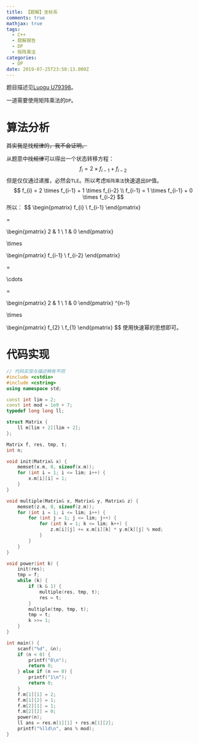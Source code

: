 ```yaml
---
title: 【题解】坐标系
comments: true
mathjax: true
tags:
  - C++
  - 题解报告
  - DP
  - 矩阵乘法
categories:
  - DP
date: 2019-07-25T23:58:13.000Z
---
```

题目描述见[Luogu U79398](https://www.luogu.org/problem/U79398)。
  
一道需要使用矩阵乘法的`DP`。
<!-- more -->
# 算法分析

~~其实我是找规律的，我不会证明。~~

从题意中~~找规律~~可以得出一个状态转移方程：
$$
f_{i} = 2 \times f_{i-1} + f_{i-2}
$$
但是仅仅通过递推，必然会`TLE`。所以考虑`矩阵乘法`快速退出`DP`值。
$$
f_{i} = 2 \times f_{i-1} + 1 \times f_{i-2} \\
f_{i-1} = 1 \times f_{i-1} + 0 \times f_{i-2}
$$
所以：
$$
\begin{pmatrix}
f_{i} \\ 
f_{i-1}
\end{pmatrix}

=

\begin{pmatrix}
2 & 1 \\ 
1 & 0
\end{pmatrix}

\times

\begin{pmatrix}
f_{i-1} \\ 
f_{i-2}
\end{pmatrix}

=

\cdots

=

\begin{pmatrix}
2 & 1 \\ 
1 & 0
\end{pmatrix}
^{n-1}

\times

\begin{pmatrix}
f_{2} \\ 
f_{1}
\end{pmatrix}
$$
使用快速幂的思想即可。

# 代码实现

```cpp
// 代码实现与描述稍有不同
#include <cstdio>
#include <cstring>
using namespace std;

const int lim = 2;
const int mod = 1e9 + 7;
typedef long long ll;

struct Matrix {
    ll m[lim + 2][lim + 2];
};

Matrix f, res, tmp, t;
int n;

void init(Matrix& x) {
    memset(x.m, 0, sizeof(x.m));
    for (int i = 1; i <= lim; i++) {
        x.m[i][i] = 1;
    }
}

void multiple(Matrix& x, Matrix& y, Matrix& z) {
    memset(z.m, 0, sizeof(z.m));
    for (int i = 1; i <= lim; i++) {
        for (int j = 1; j <= lim; j++) {
            for (int k = 1; k <= lim; k++) {
                z.m[i][j] += x.m[i][k] * y.m[k][j] % mod;
            }
        }
    }
}

void power(int k) {
    init(res);
    tmp = f;
    while (k) {
        if (k & 1) {
            multiple(res, tmp, t);
            res = t;
        }
        multiple(tmp, tmp, t);
        tmp = t;
        k >>= 1;
    }
}

int main() {
    scanf("%d", &n);
    if (n < 0) {
        printf("0\n");
        return 0;
    } else if (n == 0) {
        printf("1\n");
        return 0;
    }
    f.m[1][1] = 2;
    f.m[1][2] = 1;
    f.m[2][1] = 1;
    f.m[2][2] = 0;
    power(n);
    ll ans = res.m[1][1] + res.m[1][2];
    printf("%lld\n", ans % mod);
}
```



